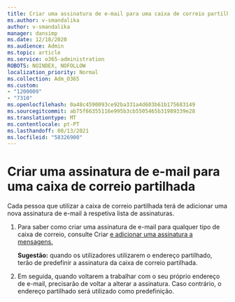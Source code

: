 ```yaml
---
title: Criar uma assinatura de e-mail para uma caixa de correio partilhada
ms.author: v-smandalika
author: v-smandalika
manager: dansimp
ms.date: 12/18/2020
ms.audience: Admin
ms.topic: article
ms.service: o365-administration
ROBOTS: NOINDEX, NOFOLLOW
localization_priority: Normal
ms.collection: Adm_O365
ms.custom:
- "1200009"
- "7310"
ms.openlocfilehash: 0a48c4590093ce92ba331a4d603b61b175683149
ms.sourcegitcommit: ab75f66355116e995b3cb5505465b31989339e28
ms.translationtype: MT
ms.contentlocale: pt-PT
ms.lasthandoff: 08/13/2021
ms.locfileid: "58326900"
---
```

# <a name="create-an-email-signature-for-a-shared-mailbox"></a>Criar uma assinatura de e-mail para uma caixa de correio partilhada

Cada pessoa que utilizar a caixa de correio partilhada terá de adicionar uma nova assinatura de e-mail à respetiva lista de assinaturas.

1. Para saber como criar uma assinatura de e-mail para qualquer tipo de caixa de correio, consulte Criar [e adicionar uma assinatura a mensagens.](https://support.office.com/article/8ee5d4f4-68fd-464a-a1c1-0e1c80bb27f2)

    **Sugestão:** quando os utilizadores utilizarem o endereço partilhado, terão de predefinir a assinatura da caixa de correio partilhada.
1. Em seguida, quando voltarem a trabalhar com o seu próprio endereço de e-mail, precisarão de voltar a alterar a assinatura. Caso contrário, o endereço partilhado será utilizado como predefinição.